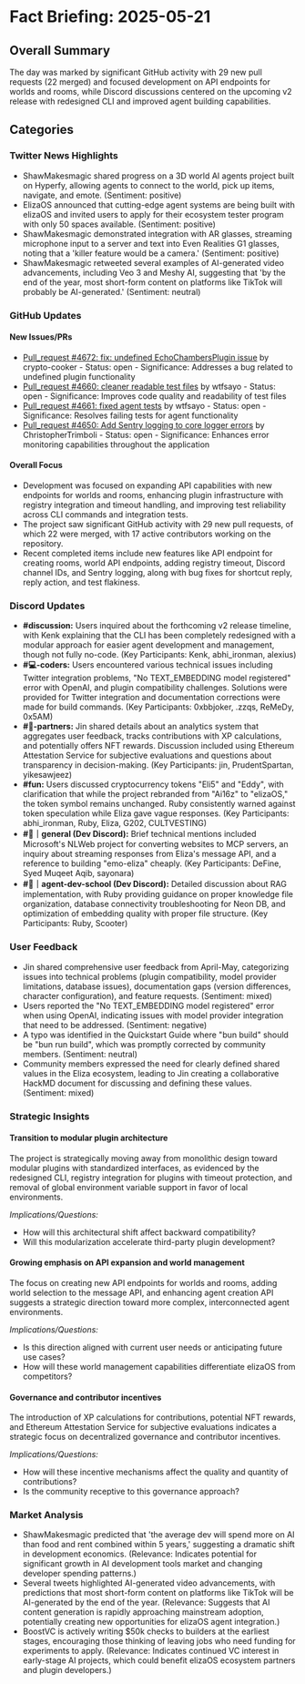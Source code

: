 # Fact Briefing: 2025-05-21

## Overall Summary
The day was marked by significant GitHub activity with 29 new pull requests (22 merged) and focused development on API endpoints for worlds and rooms, while Discord discussions centered on the upcoming v2 release with redesigned CLI and improved agent building capabilities.

## Categories

### Twitter News Highlights
- ShawMakesmagic shared progress on a 3D world AI agents project built on Hyperfy, allowing agents to connect to the world, pick up items, navigate, and emote. (Sentiment: positive)
- ElizaOS announced that cutting-edge agent systems are being built with elizaOS and invited users to apply for their ecosystem tester program with only 50 spaces available. (Sentiment: positive)
- ShawMakesmagic demonstrated integration with AR glasses, streaming microphone input to a server and text into Even Realities G1 glasses, noting that a 'killer feature would be a camera.' (Sentiment: positive)
- ShawMakesmagic retweeted several examples of AI-generated video advancements, including Veo 3 and Meshy AI, suggesting that 'by the end of the year, most short-form content on platforms like TikTok will probably be AI-generated.' (Sentiment: neutral)

### GitHub Updates

#### New Issues/PRs
- [Pull_request #4672: fix: undefined EchoChambersPlugin issue](https://github.com/elizaOS/eliza/pull/4672) by crypto-cooker - Status: open - Significance: Addresses a bug related to undefined plugin functionality
- [Pull_request #4660: cleaner readable test files](https://github.com/elizaOS/eliza/pull/4660) by wtfsayo - Status: open - Significance: Improves code quality and readability of test files
- [Pull_request #4661: fixed agent tests](https://github.com/elizaOS/eliza/pull/4661) by wtfsayo - Status: open - Significance: Resolves failing tests for agent functionality
- [Pull_request #4650: Add Sentry logging to core logger errors](https://github.com/elizaOS/eliza/pull/4650) by ChristopherTrimboli - Status: open - Significance: Enhances error monitoring capabilities throughout the application

#### Overall Focus
- Development was focused on expanding API capabilities with new endpoints for worlds and rooms, enhancing plugin infrastructure with registry integration and timeout handling, and improving test reliability across CLI commands and integration tests.
- The project saw significant GitHub activity with 29 new pull requests, of which 22 were merged, with 17 active contributors working on the repository.
- Recent completed items include new features like API endpoint for creating rooms, world API endpoints, adding registry timeout, Discord channel IDs, and Sentry logging, along with bug fixes for shortcut reply, reply action, and test flakiness.

### Discord Updates
- **#discussion:** Users inquired about the forthcoming v2 release timeline, with Kenk explaining that the CLI has been completely redesigned with a modular approach for easier agent development and management, though not fully no-code. (Key Participants: Kenk, abhi_ironman, alexius)
- **#💻-coders:** Users encountered various technical issues including Twitter integration problems, "No TEXT_EMBEDDING model registered" error with OpenAI, and plugin compatibility challenges. Solutions were provided for Twitter integration and documentation corrections were made for build commands. (Key Participants: 0xbbjoker, .zzqs, ReMeDy, 0x5AM)
- **#🥇-partners:** Jin shared details about an analytics system that aggregates user feedback, tracks contributions with XP calculations, and potentially offers NFT rewards. Discussion included using Ethereum Attestation Service for subjective evaluations and questions about transparency in decision-making. (Key Participants: jin, PrudentSpartan, yikesawjeez)
- **#fun:** Users discussed cryptocurrency tokens "Eli5" and "Eddy", with clarification that while the project rebranded from "Ai16z" to "elizaOS," the token symbol remains unchanged. Ruby consistently warned against token speculation while Eliza gave vague responses. (Key Participants: abhi_ironman, Ruby, Eliza, G202, CULTVESTING)
- **#💬｜general (Dev Discord):** Brief technical mentions included Microsoft's NLWeb project for converting websites to MCP servers, an inquiry about streaming responses from Eliza's message API, and a reference to building "emo-eliza" cheaply. (Key Participants: DeFine, Syed Muqeet Aqib, sayonara)
- **#🤖｜agent-dev-school (Dev Discord):** Detailed discussion about RAG implementation, with Ruby providing guidance on proper knowledge file organization, database connectivity troubleshooting for Neon DB, and optimization of embedding quality with proper file structure. (Key Participants: Ruby, Scooter)

### User Feedback
- Jin shared comprehensive user feedback from April-May, categorizing issues into technical problems (plugin compatibility, model provider limitations, database issues), documentation gaps (version differences, character configuration), and feature requests. (Sentiment: mixed)
- Users reported the "No TEXT_EMBEDDING model registered" error when using OpenAI, indicating issues with model provider integration that need to be addressed. (Sentiment: negative)
- A typo was identified in the Quickstart Guide where "bun build" should be "bun run build", which was promptly corrected by community members. (Sentiment: neutral)
- Community members expressed the need for clearly defined shared values in the Eliza ecosystem, leading to Jin creating a collaborative HackMD document for discussing and defining these values. (Sentiment: mixed)

### Strategic Insights

#### Transition to modular plugin architecture
The project is strategically moving away from monolithic design toward modular plugins with standardized interfaces, as evidenced by the redesigned CLI, registry integration for plugins with timeout protection, and removal of global environment variable support in favor of local environments.

*Implications/Questions:*
  - How will this architectural shift affect backward compatibility?
  - Will this modularization accelerate third-party plugin development?

#### Growing emphasis on API expansion and world management
The focus on creating new API endpoints for worlds and rooms, adding world selection to the message API, and enhancing agent creation API suggests a strategic direction toward more complex, interconnected agent environments.

*Implications/Questions:*
  - Is this direction aligned with current user needs or anticipating future use cases?
  - How will these world management capabilities differentiate elizaOS from competitors?

#### Governance and contributor incentives
The introduction of XP calculations for contributions, potential NFT rewards, and Ethereum Attestation Service for subjective evaluations indicates a strategic focus on decentralized governance and contributor incentives.

*Implications/Questions:*
  - How will these incentive mechanisms affect the quality and quantity of contributions?
  - Is the community receptive to this governance approach?

### Market Analysis
- ShawMakesmagic predicted that 'the average dev will spend more on AI than food and rent combined within 5 years,' suggesting a dramatic shift in development economics. (Relevance: Indicates potential for significant growth in AI development tools market and changing developer spending patterns.)
- Several tweets highlighted AI-generated video advancements, with predictions that most short-form content on platforms like TikTok will be AI-generated by the end of the year. (Relevance: Suggests that AI content generation is rapidly approaching mainstream adoption, potentially creating new opportunities for elizaOS agent integration.)
- BoostVC is actively writing $50k checks to builders at the earliest stages, encouraging those thinking of leaving jobs who need funding for experiments to apply. (Relevance: Indicates continued VC interest in early-stage AI projects, which could benefit elizaOS ecosystem partners and plugin developers.)